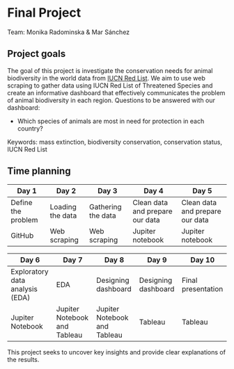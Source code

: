 # Final Project

Team: Monika Radominska & Mar Sánchez

## Project goals

The goal of this project is investigate the conservation needs for animal biodiversity in the world data from [IUCN Red List](https://www.iucnredlist.org/). We aim to use web scraping to gather data using IUCN Red List of Threatened Species and create an informative dashboard that effectively communicates the problem of animal biodiversity in each region. Questions to be answered with our dashboard: 

- Which species of animals are most in need for protection in each country?

Keywords: mass extinction, biodiversity conservation, conservation status, IUCN Red List

## Time planning

| Day 1              | Day 2                 | Day 3               | Day 4                           | Day 5  
| ------------------ | --------------------- | ------------------- | ------------------------------- | ---------------
| Define the problem | Loading the data      | Gathering the data  | Clean data and prepare our data | Clean data and prepare our data
| GitHub             | Web scraping          | Web scraping        | Jupiter notebook                | Jupiter notebook

| Day 6                           | Day 7                         | Day 8                            | Day 9                  | Day 10  
| ------------------------------- | ----------------------------- | -------------------------------- | ---------------------- | ---------------
| Exploratory data analysis (EDA) | EDA                           | Designing dashboard              | Designing dashboard    | Final presentation
| Jupiter Notebook                | Jupiter Notebook and Tableau  | Jupiter Notebook and Tableau     | Tableau                | Tableau
                   
                   
This project seeks to uncover key insights and provide clear explanations of the results.
